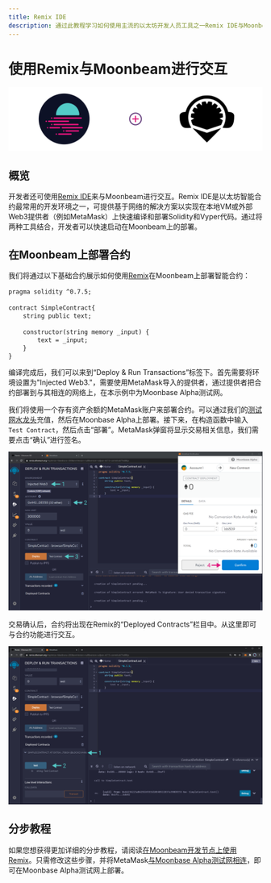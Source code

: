 ```yaml
---
title: Remix IDE
description: 通过此教程学习如何使用主流的以太坊开发人员工具之一Remix IDE与Moonbeam进行交互。
---
```


# 使用Remix与Moonbeam进行交互

![Intro diagram](/images/integrations/integrations-remix-banner.png)

## 概览

开发者还可使用[Remix IDE](https://remix.ethereum.org/)来与Moonbeam进行交互。Remix IDE是以太坊智能合约最常用的开发环境之一，可提供基于网络的解决方案以实现在本地VM或外部Web3提供者（例如MetaMask）上快速编译和部署Solidity和Vyper代码。通过将两种工具结合，开发者可以快速启动在Moonbeam上的部署。
## 在Moonbeam上部署合约

我们将通过以下基础合约展示如何使用[Remix](https://remix.ethereum.org/)在Moonbeam上部署智能合约：

```solidity
pragma solidity ^0.7.5;

contract SimpleContract{
    string public text;
    
    constructor(string memory _input) {
        text = _input;
    }
}
```

编译完成后，我们可以来到“Deploy & Run Transactions”标签下。首先需要将环境设置为"Injected Web3."，需要使用MetaMask导入的提供者，通过提供者把合约部署到与其相连的网络上，在本示例中为Moonbase Alpha测试网。

我们将使用一个存有资产余额的MetaMask账户来部署合约。可以通过我们的[测试网水龙头](/getting-started/moonbase/faucet/)充值，然后在Moonbase Alpha上部署。接下来，在构造函数中输入`Test Contract`，然后点击“部署”。MetaMask弹窗将显示交易相关信息，我们需要点击“确认”进行签名。

![Deploying Contract](/images/remix/integrations-remix-1.png)

交易确认后，合约将出现在Remix的“Deployed Contracts”栏目中。从这里即可与合约功能进行交互。

![Interact with Contract](/images/remix/integrations-remix-2.png)

## 分步教程
如果您想获得更加详细的分步教程，请阅读[在Moonbeam开发节点上使用Remix](/getting-started/local-node/using-remix/)。只需修改这些步骤，并将MetaMask[与Moonbase Alpha测试网相连](/getting-started/moonbase/metamask/)，即可在Moonbase Alpha测试网上部署。

